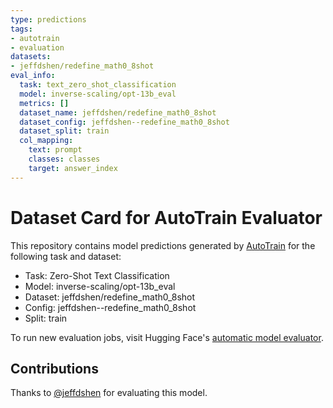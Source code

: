 ```yaml
---
type: predictions
tags:
- autotrain
- evaluation
datasets:
- jeffdshen/redefine_math0_8shot
eval_info:
  task: text_zero_shot_classification
  model: inverse-scaling/opt-13b_eval
  metrics: []
  dataset_name: jeffdshen/redefine_math0_8shot
  dataset_config: jeffdshen--redefine_math0_8shot
  dataset_split: train
  col_mapping:
    text: prompt
    classes: classes
    target: answer_index
---
```

# Dataset Card for AutoTrain Evaluator

This repository contains model predictions generated by [AutoTrain](https://huggingface.co/autotrain) for the following task and dataset:

* Task: Zero-Shot Text Classification
* Model: inverse-scaling/opt-13b_eval
* Dataset: jeffdshen/redefine_math0_8shot
* Config: jeffdshen--redefine_math0_8shot
* Split: train

To run new evaluation jobs, visit Hugging Face's [automatic model evaluator](https://huggingface.co/spaces/autoevaluate/model-evaluator).

## Contributions

Thanks to [@jeffdshen](https://huggingface.co/jeffdshen) for evaluating this model.